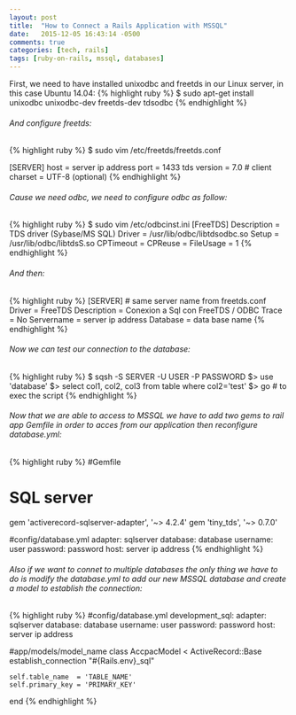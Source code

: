 ```yaml
---
layout: post
title:  "How to Connect a Rails Application with MSSQL"
date:   2015-12-05 16:43:14 -0500
comments: true
categories: [tech, rails]
tags: [ruby-on-rails, mssql, databases]
---
```

First, we need to have installed unixodbc and freetds in our Linux server, in this case Ubuntu 14.04:
{% highlight ruby %}
$ sudo apt-get install unixodbc unixodbc-dev freetds-dev tdsodbc
{% endhighlight %}

###### And configure freetds:
{% highlight ruby %}
  $ sudo vim /etc/freetds/freetds.conf

  [SERVER]
    host = server ip address
    port = 1433
    tds version = 7.0
    # client charset = UTF-8 (optional)
{% endhighlight %}

###### Cause we need odbc, we need to configure odbc as follow:
{% highlight ruby %}
  $ sudo vim /etc/odbcinst.ini
    [FreeTDS]
    Description     = TDS driver (Sybase/MS SQL)
    Driver          = /usr/lib/odbc/libtdsodbc.so
    Setup           = /usr/lib/odbc/libtdsS.so
    CPTimeout       =
    CPReuse         =
    FileUsage       = 1
{% endhighlight %}

###### And then:
{% highlight ruby %}
  [SERVER] # same server name from freetds.conf
    Driver          = FreeTDS
    Description     = Conexion a Sql  con FreeTDS / ODBC
    Trace           = No
    Servername      = server ip address
    Database        = data base name
{% endhighlight %}

###### Now we can test our connection to the database:
{% highlight ruby %}
  $ sqsh -S SERVER -U USER -P PASSWORD
  $> use 'database'
  $> select col1, col2, col3 from table where col2='test'
  $> go # to exec the script
{% endhighlight %}

###### Now that we are able to access to MSSQL we have to add two gems to rail app Gemfile in order to acces from our application then reconfigure database.yml:
{% highlight ruby %}
#Gemfile
  # SQL server
  gem 'activerecord-sqlserver-adapter', '~> 4.2.4'
  gem 'tiny_tds', '~> 0.7.0'

#config/database.yml
  adapter: sqlserver
  database: database
  username: user
  password: password
  host: server ip address
{% endhighlight %}

###### Also if we want to connet to multiple databases the only thing we have to do is modify the database.yml to add our new MSSQL database and create a model to establish the connection:
{% highlight ruby %}
#config/database.yml
  development_sql:
    adapter: sqlserver
    database: database
    username: user
    password: password
    host: server ip address

#app/models/model_name
  class AccpacModel < ActiveRecord::Base
    establish_connection "#{Rails.env}_sql"

    self.table_name  = 'TABLE_NAME'
    self.primary_key = 'PRIMARY_KEY'
  end
{% endhighlight %}

